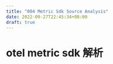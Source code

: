 ```yaml
---
title: "004 Metric Sdk Source Analysis"
date: 2022-09-27T22:45:34+08:00
draft: true
---
```


# otel metric sdk 解析

